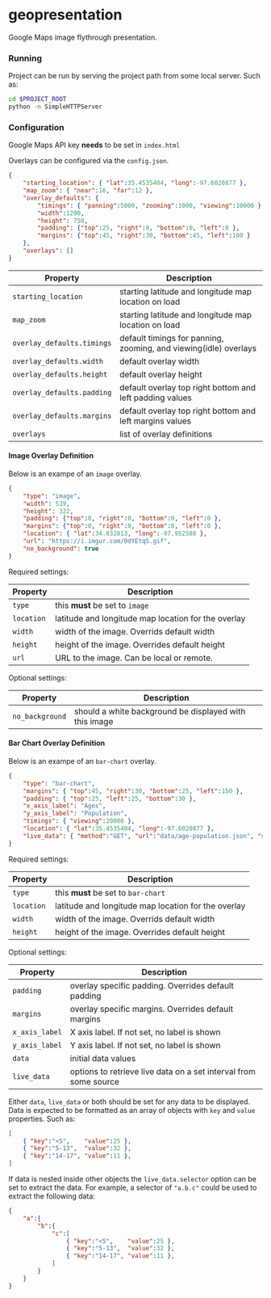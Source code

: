 # geopresentation
Google Maps image flythrough presentation.

### Running
Project can be run by serving the project path from some local server. Such as:

```bash
cd $PROJECT_ROOT
python -m SimpleHTTPServer
```


### Configuration

Google Maps API key **needs** to be set in `index.html`

Overlays can be configured via the `config.json`. 

```json
{
	"starting_location": { "lat":35.4535404, "long":-97.6020877 },
	"map_zoom": { "near":16, "far":12 },
	"overlay_defaults": { 
		"timings": { "panning":5000, "zooming":1000, "viewing":10000 },
		"width":1200,
		"height": 750,
		"padding": {"top":25, "right":0, "bottom":0, "left":0 },
		"margins": {"top":45, "right":30, "bottom":45, "left":100 }
   	},
	"overlays": []
}
```

| Property | Description |
| -------- | ----------- |
| `starting_location` | starting latitude and longitude map location on load |
| `map_zoom` | starting latitude and longitude map location on load |
| `overlay_defaults.timings` | default timings for panning, zooming, and viewing(idle) overlays |
| `overlay_defaults.width` | default overlay width |
| `overlay_defaults.height` | default overlay height |
| `overlay_defaults.padding` | default overlay top right bottom and left padding values |
| `overlay_defaults.margins` | default overlay top right bottom and left margins values |
| `overlays` | list of overlay definitions |



#### Image Overlay Definition

Below is an exampe of an `image` overlay.

```json
{
	"type": "image",
	"width": 539,
	"height": 322,
	"padding": {"top":0, "right":0, "bottom":0, "left":0 },
	"margins": {"top":0, "right":0, "bottom":0, "left":0 },
	"location": { "lat":34.032813, "long":-97.952580 },
	"url": "https://i.imgur.com/0dYEtqS.gif",
	"no_background": true
}
```

Required settings:

| Property | Description |
| -------- | ----------- |
| `type` | this **must** be set to `image` |
| `location` | latitude and longitude map location for the overlay |
| `width` | width of the image. Overrids default width |
| `height` | height of the image. Overrides default height |
| `url` | URL to the image. Can be local or remote. |

Optional settings:

| Property | Description |
| -------- | ----------- |
| `no_background` | should a white background be displayed with this image |



#### Bar Chart Overlay Definition

Below is an exampe of an `bar-chart` overlay.

```json
{
	"type": "bar-chart",
	"margins": { "top":45, "right":30, "bottom":25, "left":150 },
	"padding": { "top":25, "left":25, "bottom":30 },
	"x_axis_label": "Ages",
	"y_axis_label": "Population",
	"timings": { "viewing":20000 },
	"location": { "lat":35.4535404, "long":-97.6020877 },
	"live_data": { "method":"GET", "url":"data/age-population.json", "selector":"data.population", "interval":5000 }
}
```

Required settings:

| Property | Description |
| -------- | ----------- |
| `type` | this **must** be set to `bar-chart` |
| `location` | latitude and longitude map location for the overlay |
| `width` | width of the image. Overrids default width |
| `height` | height of the image. Overrides default height |

Optional settings:

| Property | Description |
| -------- | ----------- |
| `padding` | overlay specific padding. Overrides default padding |
| `margins` | overlay specific margins. Overrides default margins |
| `x_axis_label` | X axis label. If not set, no label is shown |
| `y_axis_label` | Y axis label. If not set, no label is shown |
| `data` | initial data values |
| `live_data` | options to retrieve live data on a set interval from some source |


Either `data`, `live_data` or both should be set for any data to be displayed. Data is expected to be formatted as an array of objects with `key` and `value` properties. Such as:

```json
[
	{ "key":"<5",    "value":25 },
	{ "key":"5-13",  "value":32 },
	{ "key":"14-17", "value":11 },
]
```

If data is nested inside other objects the `live_data.selector` option can be set to extract the data. For example, a selector of `"a.b.c"` could be used to extract the following data:

```json
{
	"a":{
		"b":{
			"c":[
				{ "key":"<5",    "value":25 },
				{ "key":"5-13",  "value":32 },
				{ "key":"14-17", "value":11 },
			]
		}
	}
}
```
